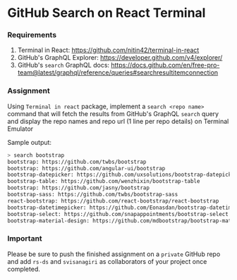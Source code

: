 # GitHub Search on React Terminal

### Requirements

1. Terminal in React: https://github.com/nitin42/terminal-in-react
1. GitHub's GraphQL Explorer: https://developer.github.com/v4/explorer/
1. GitHub's `search` GraphQL docs: https://docs.github.com/en/free-pro-team@latest/graphql/reference/queries#searchresultitemconnection

### Assignment

Using `Terminal in react` package, implement a `search <repo name>` command that will fetch the results from GitHub's GraphQL `search` query and display the repo names and repo url (1 line per repo details) on Terminal Emulator

Sample output:

```sh
> search bootstrap
bootstrap: https://github.com/twbs/bootstrap
bootstrap: https://github.com/angular-ui/bootstrap
bootstrap-datepicker: https://github.com/uxsolutions/bootstrap-datepicker
bootstrap-table: https://github.com/wenzhixin/bootstrap-table
bootstrap: https://github.com/jasny/bootstrap
bootstrap-sass: https://github.com/twbs/bootstrap-sass
react-bootstrap: https://github.com/react-bootstrap/react-bootstrap
bootstrap-datetimepicker: https://github.com/Eonasdan/bootstrap-datetimepicker
bootstrap-select: https://github.com/snapappointments/bootstrap-select
bootstrap-material-design: https://github.com/mdbootstrap/bootstrap-material-design
```

### Important

Please be sure to push the finished assignment on a `private` GitHub repo and add `rs-ds` and `svisanagiri` as collaborators of your project once completed.
